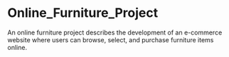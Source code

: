 # Online_Furniture_Project

An online furniture project describes the development of an e-commerce website where users can browse, select, and purchase furniture items online. 
